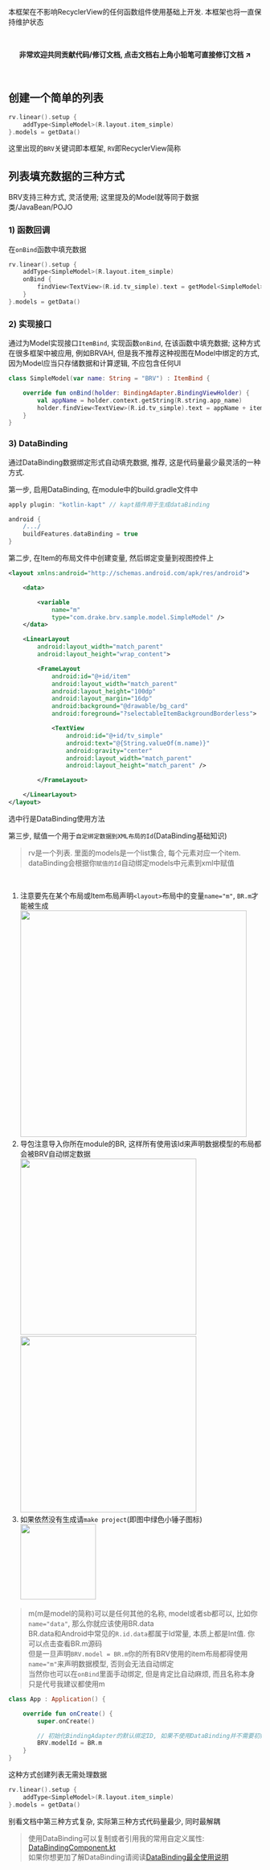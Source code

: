 
本框架在不影响RecyclerView的任何函数组件使用基础上开发. 本框架也将一直保持维护状态

<br>
<p align="center"><strong>非常欢迎共同贡献代码/修订文档, 点击文档右上角小铅笔可直接修订文档 ↗</strong></p>
<br>

## 创建一个简单的列表

```kotlin
rv.linear().setup {
    addType<SimpleModel>(R.layout.item_simple)
}.models = getData()
```

这里出现的`BRV`关键词即本框架, `RV`即RecyclerView简称

## 列表填充数据的三种方式

BRV支持三种方式, 灵活使用; 这里提及的Model就等同于数据类/JavaBean/POJO



### 1) 函数回调

在`onBind`函数中填充数据

```kotlin
rv.linear().setup {
    addType<SimpleModel>(R.layout.item_simple)
    onBind {
        findView<TextView>(R.id.tv_simple).text = getModel<SimpleModel>().name
    }
}.models = getData()
```





### 2) 实现接口

通过为Model实现接口`ItemBind`, 实现函数`onBind`, 在该函数中填充数据; 这种方式在很多框架中被应用, 例如BRVAH, 但是我不推荐这种视图在Model中绑定的方式, 因为Model应当只存储数据和计算逻辑, 不应包含任何UI

```kotlin
class SimpleModel(var name: String = "BRV") : ItemBind {

    override fun onBind(holder: BindingAdapter.BindingViewHolder) {
        val appName = holder.context.getString(R.string.app_name)
        holder.findView<TextView>(R.id.tv_simple).text = appName + itemPosition
    }
}
```





### 3) DataBinding

通过DataBinding数据绑定形式自动填充数据, 推荐, 这是代码量最少最灵活的一种方式.

第一步, 启用DataBinding, 在module中的build.gradle文件中

```groovy
apply plugin: "kotlin-kapt" // kapt插件用于生成dataBinding

android {
	/.../
    buildFeatures.dataBinding = true
}
```

第二步, 在Item的布局文件中创建变量, 然后绑定变量到视图控件上

```xml hl_lines="24"
<layout xmlns:android="http://schemas.android.com/apk/res/android">

    <data>

        <variable
            name="m"
            type="com.drake.brv.sample.model.SimpleModel" />
    </data>

    <LinearLayout
        android:layout_width="match_parent"
        android:layout_height="wrap_content">

        <FrameLayout
            android:id="@+id/item"
            android:layout_width="match_parent"
            android:layout_height="100dp"
            android:layout_margin="16dp"
            android:background="@drawable/bg_card"
            android:foreground="?selectableItemBackgroundBorderless">

            <TextView
				android:id="@+id/tv_simple"
                android:text="@{String.valueOf(m.name)}"
                android:gravity="center"
                android:layout_width="match_parent"
                android:layout_height="match_parent" />

        </FrameLayout>

    </LinearLayout>
</layout>
```
选中行是DataBinding使用方法

第三步, 赋值一个用于`自定绑定数据到XML布局的Id`(DataBinding基础知识)

> rv是一个列表. 里面的models是一个list集合, 每个元素对应一个item. dataBinding会根据你`赋值的Id`自动绑定models中元素到xml中赋值 <br>
<br>

1. 注意要先在某个布局或Item布局声明`<layout>`布局中的变量`name="m"`, `BR.m`才能被生成 <br>
   <img src="https://i.loli.net/2021/08/14/rgX12ZSwkVMqQG3.png" width="450"/>
1. 导包注意导入你所在module的BR, 这样所有使用该Id来声明数据模型的布局都会被BRV自动绑定数据 <br>
   <img src="https://i.loli.net/2021/08/14/VhYlAp1J7ZR9rIs.png" width="350"/>
   <img src="https://i.loli.net/2021/08/14/Yh5Ge1qQIObJpDn.png" width="350"/>
1. 如果依然没有生成请`make project`(即图中绿色小锤子图标) <br>
   <img src="https://i.loli.net/2021/08/14/IEh3H8VaFM6d1LR.png" width="150"/>

> m(m是model的简称)可以是任何其他的名称, model或者sb都可以, 比如你`name="data"`, 那么你就应该使用BR.data <br>
> BR.data和Android中常见的`R.id.data`都属于Id常量, 本质上都是Int值. 你可以点击查看BR.m源码<br>
> 但是一旦声明`BRV.model = BR.m`你的所有BRV使用的item布局都得使用`name="m"`来声明数据模型, 否则会无法自动绑定 <br>
> 当然你也可以在`onBind`里面手动绑定, 但是肯定比自动麻烦, 而且名称本身只是代号我建议都使用m <br>

```kotlin
class App : Application() {

    override fun onCreate() {
        super.onCreate()

        // 初始化BindingAdapter的默认绑定ID, 如果不使用DataBinding并不需要初始化
        BRV.modelId = BR.m
    }
}
```

这种方式创建列表无需处理数据

```kotlin
rv.linear().setup {
    addType<SimpleModel>(R.layout.item_simple)
}.models = getData()
```

别看文档中第三种方式复杂, 实际第三种方式代码量最少, 同时最解耦

> 使用DataBinding可以复制或者引用我的常用自定义属性:  [DataBindingComponent.kt](https://github.com/liangjingkanji/Engine/blob/master/engine/src/main/java/com/drake/engine/databinding/DataBindingComponent.kt)<br>
> 如果你想更加了解DataBinding请阅读[DataBinding最全使用说明](https://juejin.cn/post/6844903549223059463/)

